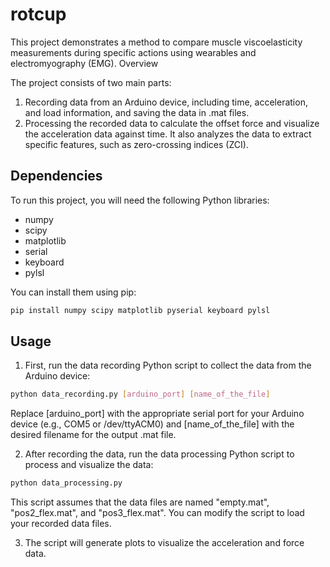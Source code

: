 # rotcup

This project demonstrates a method to compare muscle viscoelasticity measurements during specific actions using wearables and electromyography (EMG).
Overview

The project consists of two main parts:
1. Recording data from an Arduino device, including time, acceleration, and load information, and saving the data in .mat files.
2. Processing the recorded data to calculate the offset force and visualize the acceleration data against time. It also analyzes the data to extract specific features, such as zero-crossing indices (ZCI).

## Dependencies

To run this project, you will need the following Python libraries:

- numpy
- scipy
- matplotlib
- serial
- keyboard
- pylsl

You can install them using pip:

```bash
pip install numpy scipy matplotlib pyserial keyboard pylsl
```
## Usage

1. First, run the data recording Python script to collect the data from the Arduino device:

```bash
python data_recording.py [arduino_port] [name_of_the_file]
```

Replace [arduino_port] with the appropriate serial port for your Arduino device (e.g., COM5 or /dev/ttyACM0) and [name_of_the_file] with the desired filename for the output .mat file.

2. After recording the data, run the data processing Python script to process and visualize the data:

```bash
python data_processing.py
```

This script assumes that the data files are named "empty.mat", "pos2_flex.mat", and "pos3_flex.mat". You can modify the script to load your recorded data files.

3. The script will generate plots to visualize the acceleration and force data.